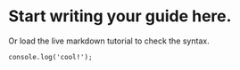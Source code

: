 # Start writing your guide here.

Or load the live markdown tutorial to check the syntax.

```
console.log('cool!');
```